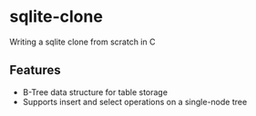 # sqlite-clone
Writing a sqlite clone from scratch in C

## Features
- B-Tree data structure for table storage
- Supports insert and select operations on a single-node tree